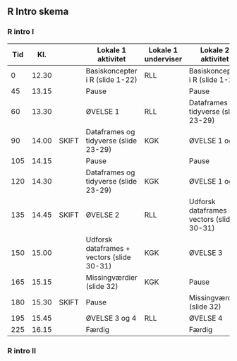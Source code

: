 ## R Intro skema



### R intro I

| Tid  | Kl.   |       | Lokale 1 aktivitet                         | Lokale 1 underviser | Lokale 2 aktivitet                         | Lokale 2 underviser |
| ---- | ----- | ----- | ------------------------------------------ | ------------------- | ------------------------------------------ | ------------------- |
| 0    | 12.30 |       | Basiskoncepter i R (slide 1-22)            | RLL                 | Basiskoncepter i R (slide 1-22)            | KGK                 |
| 45   | 13.15 |       | Pause                                      |                     | Pause                                      |                     |
| 60   | 13.30 |       | ØVELSE 1                                   | RLL                 | Dataframes og tidyverse (slide 23-29)      | KGK                 |
| 90   | 14.00 | SKIFT | Dataframes og tidyverse (slide 23-29)      | KGK                 | ØVELSE 1 og 2                              | RLL                 |
| 105  | 14.15 |       | Pause                                      |                     | Pause                                      |                     |
| 120  | 14.30 |       | Dataframes og tidyverse (slide 23-29)      | KGK                 | ØVELSE 1 og 2                              | RLL                 |
| 135  | 14.45 | SKIFT | ØVELSE 2                                   | RLL                 | Udforsk dataframes + vectors (slide 30-31) | KGK                 |
| 150  | 15.00 |       | Udforsk dataframes + vectors (slide 30-31) | KGK                 | ØVELSE 3                                   | RLL                 |
| 165  | 15.15 |       | Missingværdier (slide 32)                  | KGK                 | Pause                                      |                     |
| 180  | 15.30 | SKIFT | Pause                                      |                     | Missingværdier (slide 32)                  | KGK                 |
| 195  | 15.45 |       | ØVELSE 3 og 4                              | RLL                 | ØVELSE 4                                   | KGK                 |
| 225  | 16.15 |       | Færdig                                     |                     | Færdig                                     |                     |



### R intro II

